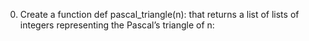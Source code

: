0. Create a function def pascal_triangle(n): that returns a list of lists of integers representing the Pascal’s triangle of n:
